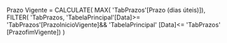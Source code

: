 Prazo Vigente = 
CALCULATE(
    MAX( 'TabPrazos'[Prazo (dias úteis)]), 
    FILTER( 
            'TabPrazos, 
            'TabelaPrincipal'[Data]>= 'TabPrazos'[PrazoInicioVigente]&& 
                        'TabelaPrincipal' [Data]<= 'TabPrazos' [PrazofimVigente])
    )
